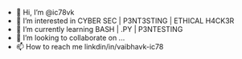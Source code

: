 - 👋 Hi, I’m @ic78vk
- 👀 I’m interested in CYBER SEC | P3NT3STING | ETHICAL H4CK3R
- 🌱 I’m currently learning BASH | .PY | P3NTESTING
- 💞️ I’m looking to collaborate on ...
- 📫 How to reach me linkdin/in/vaibhavk-ic78

<!---
ic78vk/ic78vk is a ✨ special ✨ repository because its `README.md` (this file) appears on your GitHub profile.
You can click the Preview link to take a look at your changes.
--->
